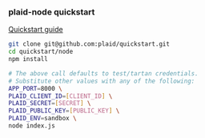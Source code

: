 ### plaid-node quickstart

[Quickstart guide](https://plaid.com/docs/quickstart)

``` bash
git clone git@github.com:plaid/quickstart.git
cd quickstart/node
npm install

# The above call defaults to test/tartan credentials.
# Substitute other values with any of the following:
APP_PORT=8000 \
PLAID_CLIENT_ID=[CLIENT_ID] \
PLAID_SECRET=[SECRET] \
PLAID_PUBLIC_KEY=[PUBLIC_KEY] \
PLAID_ENV=sandbox \
node index.js
```
